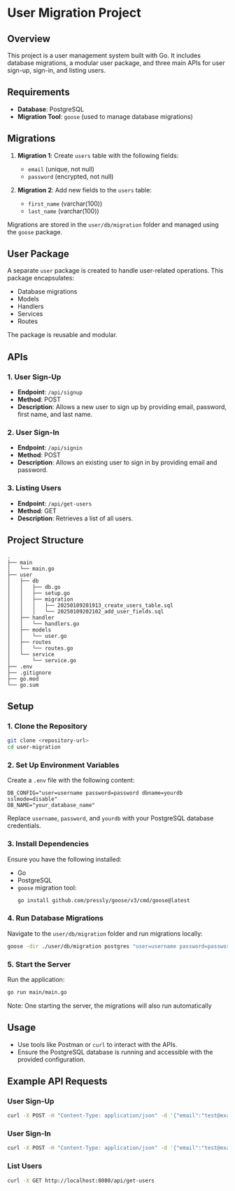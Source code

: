 # User Migration Project

## Overview

This project is a user management system built with Go. It includes database migrations, a modular user package, and three main APIs for user sign-up, sign-in, and listing users.

## Requirements

- **Database**: PostgreSQL
- **Migration Tool**: `goose` (used to manage database migrations)

## Migrations

1. **Migration 1**: Create `users` table with the following fields:
    - `email` (unique, not null)
    - `password` (encrypted, not null)

2. **Migration 2**: Add new fields to the `users` table:
    - `first_name` (varchar(100))
    - `last_name` (varchar(100))

Migrations are stored in the `user/db/migration` folder and managed using the `goose` package.

## User Package

A separate `user` package is created to handle user-related operations. This package encapsulates:
- Database migrations
- Models
- Handlers
- Services
- Routes

The package is reusable and modular.

## APIs

### 1. User Sign-Up

- **Endpoint**: `/api/signup`
- **Method**: POST
- **Description**: Allows a new user to sign up by providing email, password, first name, and last name.

### 2. User Sign-In

- **Endpoint**: `/api/signin`
- **Method**: POST
- **Description**: Allows an existing user to sign in by providing email and password.

### 3. Listing Users

- **Endpoint**: `/api/get-users`
- **Method**: GET
- **Description**: Retrieves a list of all users.

## Project Structure

```
.
├── main
│   └── main.go
├── user
│   ├── db
│   │   ├── db.go
│   │   ├── setup.go
│   │   ├── migration
│   │   │   ├── 20250109201913_create_users_table.sql
│   │   │   └── 20250109202102_add_user_fields.sql
│   ├── handler
│   │   └── handlers.go
│   ├── models
│   │   └── user.go
│   ├── routes
│   │   └── routes.go
│   └── service
│       └── service.go
├── .env
├── .gitignore
├── go.mod
└── go.sum
```

## Setup

### 1. Clone the Repository
```sh
git clone <repository-url>
cd user-migration
```

### 2. Set Up Environment Variables
Create a `.env` file with the following content:
```dotenv
DB_CONFIG="user=username password=password dbname=yourdb sslmode=disable"
DB_NAME="your_database_name"
```

Replace `username`, `password`, and `yourdb` with your PostgreSQL database credentials.

### 3. Install Dependencies
Ensure you have the following installed:
- Go
- PostgreSQL
- `goose` migration tool:
  ```sh
  go install github.com/pressly/goose/v3/cmd/goose@latest
  ```

### 4. Run Database Migrations
Navigate to the `user/db/migration` folder and run migrations locally:
```sh
goose -dir ./user/db/migration postgres "user=username password=password dbname=yourdb sslmode=disable" up
```

### 5. Start the Server
Run the application:
```sh
go run main/main.go
```
Note: One starting the server, the migrations will also run automatically

## Usage

- Use tools like Postman or `curl` to interact with the APIs.
- Ensure the PostgreSQL database is running and accessible with the provided configuration.

## Example API Requests

### User Sign-Up
```bash
curl -X POST -H "Content-Type: application/json" -d '{"email":"test@example.com", "password":"password123", "first_name":"John", "last_name":"Doe"}' http://localhost:8080/api/signup
```

### User Sign-In
```bash
curl -X POST -H "Content-Type: application/json" -d '{"email":"test@example.com", "password":"password123"}' http://localhost:8080/api/signin
```

### List Users
```bash
curl -X GET http://localhost:8080/api/get-users
```
